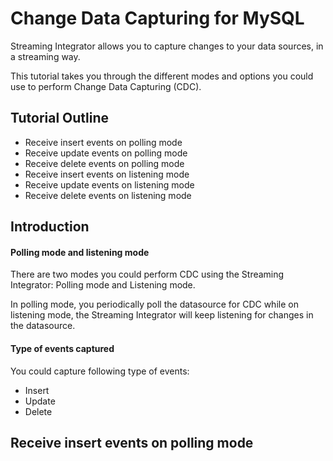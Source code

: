 # Change Data Capturing for MySQL

Streaming Integrator allows you to capture changes to your data sources, in a streaming way.

This tutorial takes you through the different modes and  options you could use to perform Change Data Capturing (CDC).  

## Tutorial Outline
- Receive insert events on polling mode
- Receive update events on polling mode
- Receive delete events on polling mode
- Receive insert events on listening mode
- Receive update events on listening mode
- Receive delete events on listening mode

## Introduction

#### Polling mode and listening mode

There are two modes you could perform CDC using the Streaming Integrator: Polling mode and Listening mode. 

In polling mode, you periodically poll the datasource for CDC while on listening mode, the Streaming Integrator will keep listening for changes in the datasource.

#### Type of events captured

You could capture following type of events:
- Insert
- Update
- Delete  

## Receive insert events on polling mode